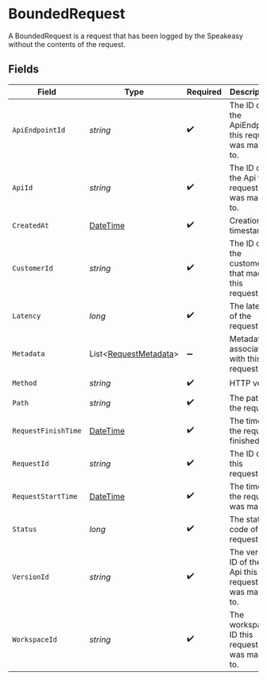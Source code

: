 # BoundedRequest

A BoundedRequest is a request that has been logged by the Speakeasy without the contents of the request.


## Fields

| Field                                                                                 | Type                                                                                  | Required                                                                              | Description                                                                           |
| ------------------------------------------------------------------------------------- | ------------------------------------------------------------------------------------- | ------------------------------------------------------------------------------------- | ------------------------------------------------------------------------------------- |
| `ApiEndpointId`                                                                       | *string*                                                                              | :heavy_check_mark:                                                                    | The ID of the ApiEndpoint this request was made to.                                   |
| `ApiId`                                                                               | *string*                                                                              | :heavy_check_mark:                                                                    | The ID of the Api this request was made to.                                           |
| `CreatedAt`                                                                           | [DateTime](https://learn.microsoft.com/en-us/dotnet/api/system.datetime?view=net-5.0) | :heavy_check_mark:                                                                    | Creation timestamp.                                                                   |
| `CustomerId`                                                                          | *string*                                                                              | :heavy_check_mark:                                                                    | The ID of the customer that made this request.                                        |
| `Latency`                                                                             | *long*                                                                                | :heavy_check_mark:                                                                    | The latency of the request.                                                           |
| `Metadata`                                                                            | List<[RequestMetadata](../../Models/Shared/RequestMetadata.md)>                       | :heavy_minus_sign:                                                                    | Metadata associated with this request                                                 |
| `Method`                                                                              | *string*                                                                              | :heavy_check_mark:                                                                    | HTTP verb.                                                                            |
| `Path`                                                                                | *string*                                                                              | :heavy_check_mark:                                                                    | The path of the request.                                                              |
| `RequestFinishTime`                                                                   | [DateTime](https://learn.microsoft.com/en-us/dotnet/api/system.datetime?view=net-5.0) | :heavy_check_mark:                                                                    | The time the request finished.                                                        |
| `RequestId`                                                                           | *string*                                                                              | :heavy_check_mark:                                                                    | The ID of this request.                                                               |
| `RequestStartTime`                                                                    | [DateTime](https://learn.microsoft.com/en-us/dotnet/api/system.datetime?view=net-5.0) | :heavy_check_mark:                                                                    | The time the request was made.                                                        |
| `Status`                                                                              | *long*                                                                                | :heavy_check_mark:                                                                    | The status code of the request.                                                       |
| `VersionId`                                                                           | *string*                                                                              | :heavy_check_mark:                                                                    | The version ID of the Api this request was made to.                                   |
| `WorkspaceId`                                                                         | *string*                                                                              | :heavy_check_mark:                                                                    | The workspace ID this request was made to.                                            |